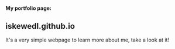 #### My portfolio page: 
## iskewedI.github.io

It's a very simple webpage to learn more about me, take a look at it!
